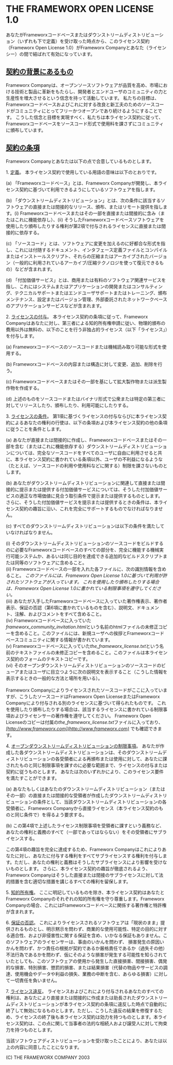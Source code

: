 THE FRAMEWORX OPEN LICENSE 1.0 
==============================

あなたがFrameworxコードベースまたはダウンストリームディストリビューション（いずれも下で定義）を受け取った時点から、このライセンス契約（Frameworx
Open License 1.0）がFrameworx
Companyとあなた（ライセンシー）の間で結ばれて有効になっています。

<span style="text-decoration: underline;">契約の背景にあるもの</span> 
---------------------------------------------------------------------

Frameworx
Companyは、オープンソースソフトウェアが品質を高め、市場における技術と製品に革新をもたらし、開発者とエンドユーザのコミュニティの力と生産性を増大させるという信念を持って活動しています。
私たちの目標は、Frameworxコードベースおよびこれに対する改良と新工夫のためのソースコードがコミュニティにとってフリーかつオープンであり続けるようにすることです。
こうした信念と目標を実現すべく、私たちは本ライセンス契約に従って、Frameworxコードベースをソースコード形式で使用料を課さずにコミュニティに頒布しています。

<span style="text-decoration: underline;">契約の条項</span> 
-----------------------------------------------------------

Frameworx Companyとあなたは以下の点で合意しているものとします。

1\. <span style="text-decoration: underline;">定義</span>。
本ライセンス契約で使用している用語の意味は以下のとおりです。

<div class="indent">

\(a) 「Frameworxコードベース」とは、Frameworx
Companyが開発し、本ライセンス契約に基づいて利用できるようにしているソフトウェアを指します。

</div>

<div class="indent">

(b)
「ダウンストリームディストリビューション」とは、次の条件に該当するソフトウェアの直接または間接的なリリース、頒布、またはリモート提供を指します。(i)
Frameworxコードベースまたはその一部を直接または間接的に含み（またはこれに機能依存し）、(ii)
そうしたFrameworxコードベースソフトウェアを使用したり頒布したりする権利が第2項で付与されるライセンスに直接または間接的に依存する。

</div>

<div class="indent">

(c)
「ソースコード」とは、ソフトウェアに変更を加えるのに好都合な形式を指し、これには付随するドキュメント、インタフェース定義ファイルとコンパイルまたはインストールスクリプト、それらの圧縮またはアーカイブされたバージョン（一般的に利用されているアーカイブ/圧縮テクノロジを使って復元できるもの）などが含まれます。

</div>

<div class="indent">

(d)
「付加価値サービス」とは、商用または有料のソフトウェア関連サービスを指し、これにはシステムまたはアプリケーションの開発またはコンサルティング、テクニカルサポートまたはエンドユーザサポートまたはトレーニング、頒布メンテナンス、設定またはバージョン管理、外部委託されたネットワークベースのアプリケーションサービスなどが含まれます。

</div>

2\. <span style="text-decoration: underline;">ライセンスの付与</span>。
本ライセンス契約の条項に従って、Frameworx
Companyはあなたに対し、第三者による知的所有権申請に従い、物理的頒布の費用以外は無料の、以下のことを行う非独占的ライセンス（以下「ライセンス」）を付与します。

<div class="indent">

(a)
Frameworxコードベースのソースコードまたは機械読み取り可能な形式を使用する。

</div>

<div class="indent">

(b)
Frameworxコードベースの内容または構造に対して変更、追加、削除を行う。

</div>

<div class="indent">

(c)
Frameworxコードベースまたはその一部を基にして拡大製作物または派生製作物を作成する。

</div>

<div class="indent">

(d)
上述のものをソースコードまたはバイナリ形式で公衆または特定の第三者に対してリリースしたり、頒布したり、利用可能にしたりする。

</div>

3\. <span style="text-decoration: underline;">ライセンスの条件</span>。
第1項に基づくライセンスの付与ならびに本ライセンス契約によるあなたの権利の行使は、以下の条項および本ライセンス契約の他の条項に従うことを条件とします。

<div class="indent">

(a)
あなたが直接または間接的に作成し、Frameworxコードベースまたはその一部を含む（またはこれに機能依存する）ダウンストリームディストリビューションについては、完全なソースコードをすべてのユーザに自由に利用させると共に、本ライセンス契約に書かれている条項以外、ユーザの不利益になるような（たとえば、ソースコードの利用や使用料などに関する）制限を課さないものとします。

</div>

<div class="indent">

(b)
あなたがダウンストリームディストリビューションに関連して直接または間接的に提示または提供する付加価値サービスについては、そうした付加価値サービスの適正な市場価値に見合う取引条件で提示または提供するものとします。
さらに、そうした付加価値サービスを提示または提供するときの条件は、本ライセンス契約の趣旨に沿い、これを完全にサポートするものでなければなりません。

</div>

<div class="indent">

(c)
すべてのダウンストリームディストリビューションは以下の条件を満たしていなければなりません。

</div>

<div class="indent">

<div class="indent">

(i)
そのダウンストリームディストリビューションのソースコードをビルドするのに必要なFrameworxコードベースのすべての部分を、完全に機能する機械実行可能システムか、あるいは同じ目的を達成できる追加的なビルドスクリプトまたは同等のソフトウェアに含めること。\
(ii)
Frameworxコードベースの一部を入れた各ファイルに、次の識別情報を含めること。
*このファイルには、Frameworx Open License
1.0に基づいて利用が許されたソフトウェアが入っています。
これを使用したり頒布したりする場合は、Frameworx Open License
1.0に書かれている制限事項を遵守してください。*\
(iii)
あなたが入手したFrameworxコードベースに入っていた著作権表示、著作者表示、保証の否認（第6項に書かれているものを含む）、説明文、ドキュメント、注解、およびコメントをすべて含めること。\
(iv)
Frameworxコードベースに入っていた*frameworx\_community\_invitation.html*という名前のhtmlファイルの未修正コピーを含めること。このファイルには、新規ユーザへの挨拶とFrameworxコードベースコミュニティに関する情報が書かれています。\
(v)
Frameworxコードベースに入っていた*the\_frameworx\_license.txt*という名前のテキストファイルの未修正コピーを含めること。このファイルは本ライセンス契約のフォームのテキストコピーです。\
(vi)
そのオープンダウンストリームディストリビューションのソースコードのビューアまたはユーザに目立つように次の説明文を表示すること（こうした情報を表示するときの一般的な方法と場所を用いる）。\
\
Frameworx
Companyによりライセンスされたソースコードがここに入っていますが、こうしたソースコードはFrameworx
Open LicenseまたはFrameworx
Companyにより付与される別のライセンスに基づいて得られたものです。
これを使用したり頒布したりする場合は、該当するライセンスに書かれている制限事項およびライセンサーの著作権を遵守してください。
Frameworx Open
Licenseのコピーは付属の*the\_frameworx\_license.txt*ファイルに入っており、*[http://www.frameworx.com](http://www.frameworx.com)* でも確認できます。

</div>

</div>

4\. <span
style="text-decoration: underline;">オープンダウンストリームディストリビューションの制限事項</span>。
あなたが作成した各ダウンストリームディストリビューションは、そのダウンストリームディストリビューションの各受領者による再頒布または使用に対して、あなたに課されたものと同じ制限事項を課すのに必要な範囲まで、ライセンスの付与または契約に従うものとします。
あなたは次のいずれかにより、このライセンス要件を満たすことができます。

<div class="indent">

(a)
あなたもしくはあなたのダウンストリームディストリビューション（またはその一部）の直接または間接的な受領者が作成したダウンストリームディストリビューションの条件として、当該ダウンストリームディストリビューションの各受領者に、Frameworx
Companyから直接ライセンス（本ライセンス契約のものと同じ条件で）を得るよう要求する。

</div>

<div class="indent">

(b)
この第4項で上述したライセンス制限事項を受領者に課すという義務など、あなたの権利と義務のすべて（一部であってはならない）をその受領者にサブライセンスする。

</div>

この第4項の趣旨を完全に達成するため、Frameworx
Companyはこれによりあなたに対し、あなたに付与する権利をすべてサブライセンスする権利を付与します。ただし、あなたの権利と義務はそうしたサブライセンスにより影響を受けないものとします。
さらに、本ライセンス契約の趣旨が徹底されるよう、Frameworx
Companyはそうした直接または間接のサブライセンスに対して法的措置を含む適切な措置を講じるすべての権利を留保します。

5\. <span style="text-decoration: underline;">知的所有権</span>。
ここに明記しているものを除き、本ライセンス契約はあなたとFrameworx
Companyのそれぞれの知的所有権を守り尊重します。Frameworx
Companyの場合、これにはFrameworxコードベースに関係する著作権と特許権が含まれます。

6\. <span style="text-decoration: underline;">保証の否認</span>。
これによりライセンスされるソフトウェアは「現状のまま」提供されるものとし、明示黙示を問わず、商業的な使用可能性、特定の目的に対する適合性、および非侵害性に関する保証を含め、いかなる保証もありません。このソフトウェアのライセンサーは、事由のいかんを問わず、
損害発生の原因いかんを問わず、かつ責任の根拠が契約であるか厳格責任であるか（過失その他）不法行為であるかを問わず、仮にそのような損害が発生する可能性を知らされていたとしても、このソフトウェアの使用から発生した直接損害、間接損害、偶発的な損害、特別損害、懲罰的損害、または結果損害（代替の物品やサービスの調達、使用機会やデータや利益の損失、業務の中断を含む、あらゆる損害）に対して一切責任を負いません。

7\. <span style="text-decoration: underline;">ライセンス違反</span>。
ライセンスおよびこれにより付与されるあなたのすべての権利は、あなたにより直接または間接的に作成または助長されたダウンストリームディストリビューションが本ライセンス契約の条項に違反した時点で自動的に終了して無効になるものとします。ただし、こうした違反の結果を修復するため、ライセンスの終了後も本ライセンス契約は効力を持つものとします。本ライセンス契約は、この点に関して当事者の法的な相続人および譲受人に対して拘束力を持つものとします。

当該ソフトウェアディストリビューションを受け取ったことにより、あなたは以上の内容に同意したことになります。

\(C) THE FRAMEWORX COMPANY 2003
